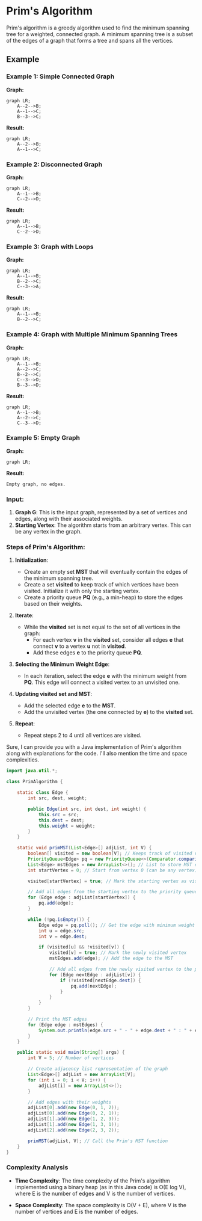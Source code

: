 # Prim's Algorithm

Prim's algorithm is a greedy algorithm used to find the minimum spanning tree for a weighted, connected graph. A minimum spanning tree is a subset of the edges of a graph that forms a tree and spans all the vertices.

## Example

### Example 1: Simple Connected Graph

**Graph:**

```mermaid
graph LR;
    A--2-->B;
    A--1-->C;
    B--3-->C;
```

**Result:**

```mermaid
graph LR;
    A--2-->B;
    A--1-->C;
```

### Example 2: Disconnected Graph

**Graph:**

```mermaid
graph LR;
    A--1-->B;
    C--2-->D;
```

**Result:**

```mermaid
graph LR;
    A--1-->B;
    C--2-->D;
```

### Example 3: Graph with Loops

**Graph:**

```mermaid
graph LR;
    A--1-->B;
    B--2-->C;
    C--3-->A;
```

**Result:**

```mermaid
graph LR;
    A--1-->B;
    B--2-->C;
```

### Example 4: Graph with Multiple Minimum Spanning Trees

**Graph:**

```mermaid
graph LR;
    A--1-->B;
    A--2-->C;
    B--2-->C;
    C--3-->D;
    B--3-->D;
```

**Result:**

```mermaid
graph LR;
    A--1-->B;
    A--2-->C;
    C--3-->D;
```

### Example 5: Empty Graph

**Graph:**

```mermaid
graph LR;
```

**Result:**

```
Empty graph, no edges.
```

### Input:
1. **Graph G**: This is the input graph, represented by a set of vertices and edges, along with their associated weights.
2. **Starting Vertex**: The algorithm starts from an arbitrary vertex. This can be any vertex in the graph.

### Steps of Prim's Algorithm:

1. **Initialization**:
   - Create an empty set **MST** that will eventually contain the edges of the minimum spanning tree.
   - Create a set **visited** to keep track of which vertices have been visited. Initialize it with only the starting vertex.
   - Create a priority queue **PQ** (e.g., a min-heap) to store the edges based on their weights.

2. **Iterate**:
   - While the **visited** set is not equal to the set of all vertices in the graph:
     - For each vertex **v** in the **visited** set, consider all edges **e** that connect **v** to a vertex **u** not in **visited**.
     - Add these edges **e** to the priority queue **PQ**.

3. **Selecting the Minimum Weight Edge**:
   - In each iteration, select the edge **e** with the minimum weight from **PQ**. This edge will connect a visited vertex to an unvisited one.

4. **Updating visited set and MST**:
   - Add the selected edge **e** to the **MST**.
   - Add the unvisited vertex (the one connected by **e**) to the **visited** set.

5. **Repeat**:
   - Repeat steps 2 to 4 until all vertices are visited.

Sure, I can provide you with a Java implementation of Prim's algorithm along with explanations for the code. I'll also mention the time and space complexities.

```java
import java.util.*;

class PrimAlgorithm {

    static class Edge {
        int src, dest, weight;

        public Edge(int src, int dest, int weight) {
            this.src = src;
            this.dest = dest;
            this.weight = weight;
        }
    }

    static void primMST(List<Edge>[] adjList, int V) {
        boolean[] visited = new boolean[V]; // Keeps track of visited vertices
        PriorityQueue<Edge> pq = new PriorityQueue<>(Comparator.comparingInt(e -> e.weight)); // Priority Queue for selecting minimum weight edges
        List<Edge> mstEdges = new ArrayList<>(); // List to store MST edges
        int startVertex = 0; // Start from vertex 0 (can be any vertex)

        visited[startVertex] = true; // Mark the starting vertex as visited

        // Add all edges from the starting vertex to the priority queue
        for (Edge edge : adjList[startVertex]) {
            pq.add(edge);
        }

        while (!pq.isEmpty()) {
            Edge edge = pq.poll(); // Get the edge with minimum weight
            int u = edge.src;
            int v = edge.dest;

            if (visited[u] && !visited[v]) {
                visited[v] = true; // Mark the newly visited vertex
                mstEdges.add(edge); // Add the edge to the MST

                // Add all edges from the newly visited vertex to the priority queue
                for (Edge nextEdge : adjList[v]) {
                    if (!visited[nextEdge.dest]) {
                        pq.add(nextEdge);
                    }
                }
            }
        }

        // Print the MST edges
        for (Edge edge : mstEdges) {
            System.out.println(edge.src + " - " + edge.dest + " : " + edge.weight);
        }
    }

    public static void main(String[] args) {
        int V = 5; // Number of vertices

        // Create adjacency list representation of the graph
        List<Edge>[] adjList = new ArrayList[V];
        for (int i = 0; i < V; i++) {
            adjList[i] = new ArrayList<>();
        }

        // Add edges with their weights
        adjList[0].add(new Edge(0, 1, 2));
        adjList[0].add(new Edge(0, 2, 1));
        adjList[1].add(new Edge(1, 2, 3));
        adjList[1].add(new Edge(1, 3, 1));
        adjList[2].add(new Edge(2, 3, 2));

        primMST(adjList, V); // Call the Prim's MST function
    }
}
```

### Complexity Analysis

- **Time Complexity**: The time complexity of the Prim's algorithm implemented using a binary heap (as in this Java code) is O(E log V), where E is the number of edges and V is the number of vertices.

- **Space Complexity**: The space complexity is O(V + E), where V is the number of vertices and E is the number of edges.